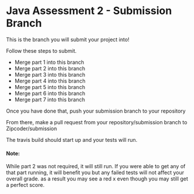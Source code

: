 # Java Assessment 2 - Submission Branch

This is the branch you will submit your project into! 

Follow these steps to submit. 

* Merge part 1 into this branch
* Merge part 2 into this branch
* Merge part 3 into this branch
* Merge part 4 into this branch
* Merge part 5 into this branch
* Merge part 6 into this branch
* Merge part 7 into this branch

Once you have done that, push your submission branch to your repository

From there, make a pull request from your repository/submission branch to Zipcoder/submission

The travis build should start up and your tests will run. 

#### Note: 
While part 2 was not required, it will still run. If you were able to get any of that part running, it will benefit you but any failed tests will not affect your overall grade. as a result you may see a red x even though you may still get a perfect score.
